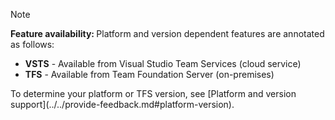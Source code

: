 
>[!NOTE]  
><b>Feature availability: </b>Platform and version dependent features are annotated as follows:  
- <b>VSTS</b> - Available from Visual Studio Team Services (cloud service)  
- <b>TFS</b> - Available from Team Foundation Server (on-premises)  
<p>To determine your platform or TFS version, see [Platform and version support](../../provide-feedback.md#platform-version).</p>

